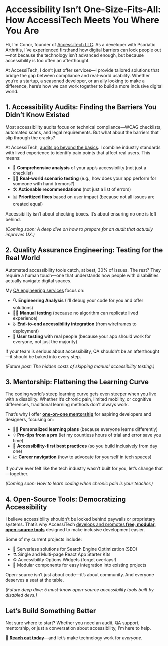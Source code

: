<!--
title: How AccessiTech Meets You Where You Are
description: Most ‘accessible’ tech fails disabled users. AccessiTech’s services (audits, QA, mentorship) fix that—because compliance isn’t enough. Here’s how we rebuild inclusion.
keywords: accessibility services, WCAG compliance, disability-inclusive design, accessibility audits, QA testing for accessibility, chronic pain coding tools, screen reader compatibility testing, open-source accessibility tools, disability mentorship in tech, accessible web development, #A11y, #DisabilityInnovation, #NothingAboutUsWithoutUs, #InclusiveDesign, #PsoriaticArthritisAwareness
date: 2025-04-03
categories:
image: How-AccessiTech-Meets-You-Where-You-Are.png
imageAlt: Black text on pink background saying "Accessibility Isn't One-Size-Fits-All How AccessiTech Meets You Where You Are"
status: published
next: /blog/AI-for-Coding-Accessibility, AI for Coding Accessibility - How Tools Like Copilot Help Me Ship Code Despite Chronic Pain
previous: /blog/Building-a-More-Accessible-Future-Through-Design-and-Technology, Building a More Accessible Future Through Design and Technology
-->

# **Accessibility Isn’t One-Size-Fits-All: How AccessiTech Meets You Where You Are**

Hi, I’m Conor, founder of [AccessiTech LLC](https://www.accessi.tech/). As a developer with Psoriatic Arthritis, I’ve experienced firsthand how digital barriers can lock people out—not because the technology isn’t advanced enough, but because accessibility is too often an afterthought.

At AccessiTech, I don’t just offer services—I provide tailored solutions that bridge the gap between compliance and real-world usability. Whether you’re a startup, a seasoned developer, or an ally looking to make a difference, here’s how we can work together to build a more inclusive digital world.

## **1. Accessibility Audits: Finding the Barriers You Didn’t Know Existed**

Most accessibility audits focus on technical compliance—WCAG checklists, automated scans, and legal requirements. But what about the barriers that slip through the cracks?

At AccessiTech, [audits go beyond the basics](https://www.accessi.tech#consultation). I combine industry standards with lived experience to identify pain points that affect real users. This means:

- 🔬 **Comprehensive analysis** of your app’s accessibility (not just a checklist)
- 👩‍🔬 **Real-world scenario testing** (e.g., how does your app perform for someone with hand tremors?)
- 🛠️ **Actionable recommendations** (not just a list of errors)
- 📊 **Prioritized fixes** based on user impact (because not all issues are created equal)

Accessibility isn’t about checking boxes. It’s about ensuring no one is left behind.

_(Coming soon: A deep dive on how to prepare for an audit that actually improves UX.)_

## **2. Quality Assurance Engineering: Testing for the Real World**

Automated accessibility tools catch, at best, 30% of issues. The rest? They require a human touch—one that understands how people with disabilities actually navigate digital spaces.

My [QA engineering services](https://www.accessi.tech#qa) focus on:

- 🔍 **Engineering Analysis** (I'll debug your code for you and offer solutions)
- 👷‍♀️ **Manual testing** (because no algorithm can replicate lived experience)
- ♿️ **End-to-end accessibility integration** (from wireframes to deployment)
- 🧪 **User testing** with real people (because your app should work for everyone, not just the majority)

If your team is serious about accessibility, QA shouldn’t be an afterthought—it should be baked into every step.

_(Future post: The hidden costs of skipping manual accessibility testing.)_

## **3. Mentorship: Flattening the Learning Curve**

The coding world’s steep learning curve gets even steeper when you live with a disability. Whether it’s chronic pain, limited mobility, or cognitive differences, traditional learning methods don’t always work.

That’s why I offer [**one-on-one mentorship**](https://www.accessi.tech#mentorship) for aspiring developers and designers, focusing on:

- 🧑‍💻 **Personalized learning plans** (because everyone learns differently)
- 💡 **Pro-tips from a pro** (let my countless hours of trial and error save you time)
- 🦾 **Accessibility-first best practices** (so you build inclusively from day one)
- 📈 **Career navigation** (how to advocate for yourself in tech spaces)

If you’ve ever felt like the tech industry wasn’t built for you, let’s change that—together.

_(Coming soon: How to learn coding when chronic pain is your teacher.)_

## **4. Open-Source Tools: Democratizing Accessibility**

I believe accessibility shouldn’t be locked behind paywalls or proprietary systems. That’s why AccessiTech [develops and promotes **free, modular, open-source tools**](https://www.accessi.tech#production) designed to make inclusive development easier.

Some of my current projects include:

- 🔭 Serverless solutions for Search Engine Optimization (SEO)
- ⚗️ Single and Multi-page React App Starter Kits
- ⚙️ Accessibility Options Widgets (forget overlays!)
- 🧩 Modular components for easy integration into existing projects

Open-source isn’t just about code—it’s about community. And everyone deserves a seat at the table.

_(Future deep dive: 5 must-know open-source accessibility tools built by disabled devs.)_

## **Let’s Build Something Better**

Not sure where to start? Whether you need an audit, QA support, mentorship, or just a conversation about accessibility, I’m here to help.

📩 [**Reach out today**](mailto:accessit3ch@gmail.com)—and let’s make technology work for _everyone_.
